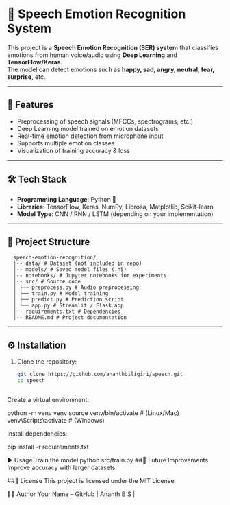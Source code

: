 # 🎤 Speech Emotion Recognition System

This project is a **Speech Emotion Recognition (SER) system** that classifies emotions from human voice/audio using **Deep Learning** and **TensorFlow/Keras**.  
The model can detect emotions such as **happy, sad, angry, neutral, fear, surprise**, etc.  

---

## 🚀 Features
- Preprocessing of speech signals (MFCCs, spectrograms, etc.)
- Deep Learning model trained on emotion datasets
- Real-time emotion detection from microphone input
- Supports multiple emotion classes
- Visualization of training accuracy & loss

---

## 🛠️ Tech Stack
- **Programming Language**: Python 🐍  
- **Libraries**: TensorFlow, Keras, NumPy, Librosa, Matplotlib, Scikit-learn  
- **Model Type**: CNN / RNN / LSTM (depending on your implementation)  

---

## 📂 Project Structure
      speech-emotion-recognition/
      │-- data/ # Dataset (not included in repo)
      │-- models/ # Saved model files (.h5)
      │-- notebooks/ # Jupyter notebooks for experiments
      │-- src/ # Source code
      │ ├── preprocess.py # Audio preprocessing
      │ ├── train.py # Model training
      │ ├── predict.py # Prediction script
      │ └── app.py # Streamlit / Flask app
      │-- requirements.txt # Dependencies
      │-- README.md # Project documentation


---

## ⚙️ Installation

1. Clone the repository:
   ```bash
   git clone https://github.com/ananthbiligiri/speech.git
   cd speech



Create a virtual environment:

python -m venv venv
source venv/bin/activate   # (Linux/Mac)
venv\Scripts\activate      # (Windows)


Install dependencies:

pip install -r requirements.txt

▶️ Usage
Train the model
python src/train.py
##🔮 Future Improvements
Improve accuracy with larger datasets

##📜 License
This project is licensed under the MIT License.

👨‍💻 Author
Your Name – GitHub
 | Ananth B S |

